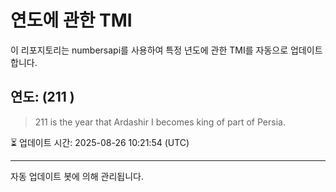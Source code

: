 
# 연도에 관한 TMI

이 리포지토리는 numbersapi를 사용하여 특정 년도에 관한 TMI를 자동으로 업데이트합니다.

## 연도: (211 )
> 211 is the year that Ardashir I becomes king of part of Persia.

⏳ 업데이트 시간: 2025-08-26 10:21:54 (UTC)

---
자동 업데이트 봇에 의해 관리됩니다.
